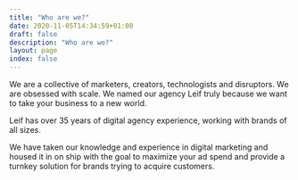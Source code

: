 ```yaml
---
title: "Who are we?"
date: 2020-11-05T14:34:59+01:00
draft: false
description: "Who are we?"
layout: page
index: false
---
```


We are a collective of marketers, creators,  technologists and disruptors.
We are obsessed with scale. We named our agency Leif truly because we want to take your business to a new world. 

Leif has over 35 years of digital agency experience, working with brands of all sizes.  

We have taken our knowledge and experience in digital marketing and housed it in on ship with the goal to maximize your ad spend and provide a turnkey solution for brands trying to acquire customers.
